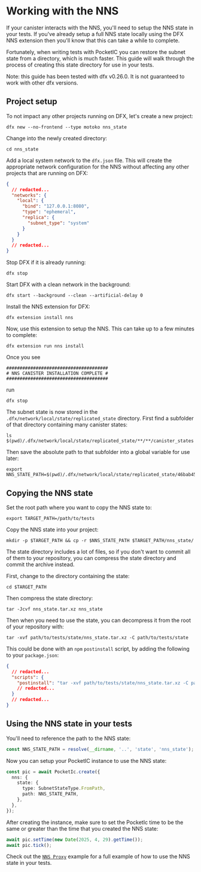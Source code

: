 # Working with the NNS

If your canister interacts with the NNS, you'll need to setup the NNS state in your tests. If you've already setup a full NNS state locally using the DFX NNS extension then you'll know that this can take a while to complete.

Fortunately, when writing tests with PocketIC you can restore the subnet state from a directory, which is much faster. This guide will walk through the process of creating this state directory for use in your tests.

Note: this guide has been tested with dfx v0.26.0. It is not guaranteed to work with other dfx versions.

## Project setup

To not impact any other projects running on DFX, let's create a new project:

```shell
dfx new --no-frontend --type motoko nns_state
```

Change into the newly created directory:

```shell
cd nns_state
```

Add a local system network to the `dfx.json` file. This will create the appropriate network configuration for the NNS without affecting any other projects that are running on DFX:

```json title="dfx.json"
{
  // redacted...
  "networks": {
    "local": {
      "bind": "127.0.0.1:8080",
      "type": "ephemeral",
      "replica": {
        "subnet_type": "system"
      }
    }
  }
  // redacted...
}
```

Stop DFX if it is already running:

```shell
dfx stop
```

Start DFX with a clean network in the background:

```shell
dfx start --background --clean --artificial-delay 0
```

Install the NNS extension for DFX:

```shell
dfx extension install nns
```

Now, use this extension to setup the NNS. This can take up to a few minutes to complete:

```shell
dfx extension run nns install
```

Once you see

```shell
######################################
# NNS CANISTER INSTALLATION COMPLETE #
######################################
```

run

```shell
dfx stop
```

The subnet state is now stored in the `.dfx/network/local/state/replicated_state` directory. First find a subfolder of that directory containing many canister states:

```shell
ls $(pwd)/.dfx/network/local/state/replicated_state/**/**/canister_states
```

Then save the absolute path to that subfolder into a global variable for use later:

```shell
export NNS_STATE_PATH=$(pwd)/.dfx/network/local/state/replicated_state/46bab453650b3f22d11f0ffe4d3057b855dd752f95eeccc69da5531e94598e2b
```

## Copying the NNS state

Set the root path where you want to copy the NNS state to:

```shell
export TARGET_PATH=/path/to/tests
```

Copy the NNS state into your project:

```shell
mkdir -p $TARGET_PATH && cp -r $NNS_STATE_PATH $TARGET_PATH/nns_state/
```

The state directory includes a lot of files, so if you don't want to commit all of them to your repository, you can compress the state directory and commit the archive instead.

First, change to the directory containing the state:

```shell
cd $TARGET_PATH
```

Then compress the state directory:

```shell
tar -Jcvf nns_state.tar.xz nns_state
```

Then when you need to use the state, you can decompress it from the root of your repository with:

```shell
tar -xvf path/to/tests/state/nns_state.tar.xz -C path/to/tests/state
```

This could be done with an `npm` `postinstall` script, by adding the following to your `package.json`:

```json title="package.json"
{
  // redacted...
  "scripts": {
    "postinstall": "tar -xvf path/to/tests/state/nns_state.tar.xz -C path/to/tests/state"
    // redacted...
  }
  // redacted...
}
```

## Using the NNS state in your tests

You'll need to reference the path to the NNS state:

```ts
const NNS_STATE_PATH = resolve(__dirname, '..', 'state', 'nns_state');
```

Now you can setup your PocketIC instance to use the NNS state:

```ts
const pic = await PocketIc.create({
  nns: {
    state: {
      type: SubnetStateType.FromPath,
      path: NNS_STATE_PATH,
    },
  },
});
```

After creating the instance, make sure to set the PocketIc time to be the same or greater than the time that you created the NNS state:

```ts
await pic.setTime(new Date(2025, 4, 29).getTime());
await pic.tick();
```

Check out the [`NNS Proxy`](https://github.com/dfinity/pic-js/tree/main/examples/nns_proxy) example for a full example of how to use the NNS state in your tests.
